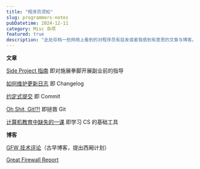 ```yaml
---
title: "程序员须知"
slug: programmers-notes
pubDatetime: 2024-12-11
category: Misc 杂项
featured: true
description: "此处存档一些网络上看到的对程序员有启发或者我感到有意思的文章与博客。"
---
```


**文章**

[Side Project 指南](https://sideproject.guide/) 即对施展拳脚开展副业前的指导

[如何维护更新日志](https://keepachangelog.com/zh-CN/) 即 Changelog

[约定式提交](https://www.conventionalcommits.org/zh-hans/) 即 Commit

[Oh Shit, Git!?!](https://ohshitgit.com/zh) 即拯救 Git

[计算机教育中缺失的一课](https://missing.csail.mit.edu/) 即学习 CS 的基础工具

**博客**

[GFW 技术评论](https://gfwrev.blogspot.com/)（古早博客，提出西厢计划）

[Great Firewall Report](https://gfw.report/)
